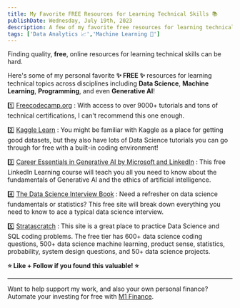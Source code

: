 ```yaml
---
title: My Favorite FREE Resources for Learning Technical Skills 📚
publishDate: Wednesday, July 19th, 2023
description: A few of my favorite free resources for learning technical skills.
tags: ['Data Analytics 📈','Machine Learning 🤖']
---
```

Finding quality, **free**, online resources for learning technical skills can be hard.

Here's some of my personal favorite **✨ FREE ✨** resources for learning technical topics across disciplines including **Data Science**, **Machine Learning**, **Programming**, and even **Generative AI**!

1️⃣ [Freecodecamp.org](https://www.freecodecamp.org/) : With access to over 9000+ tutorials and tons of technical certifications, I can't recommend this one enough.

2️⃣ [Kaggle Learn](https://www.kaggle.com/learn) : You might be familiar with Kaggle as a place for getting good datasets, but they also have lots of Data Science tutorials you can go through for free with a built-in coding environment!

3️⃣ [Career Essentials in Generative AI by Microsoft and LinkedIn](https://www.linkedin.com/learning/paths/career-essentials-in-generative-ai-by-microsoft-and-linkedin?lipi=urn%3Ali%3Apage%3Ad_flagship3_pulse_read%3BURtdda3LRvqQD%2FMybXD%2BPw%3D%3D) : This free LinkedIn Learning course will teach you all you need to know about the fundamentals of Generative AI and the ethics of artificial intelligence.

4️⃣ [The Data Science Interview Book](https://book.thedatascienceinterviewproject.com/) : Need a refresher on data science fundamentals or statistics? This free site will break down everything you need to know to ace a typical data science interview.

5️⃣ [Stratascratch](https://platform.stratascratch.com/) : This site is a great place to practice Data Science and SQL coding problems. The free tier has 600+ data science coding questions, 500+ data science machine learning, product sense, statistics, probability, system design questions, and 50+ data science projects.

**⭐ Like + Follow if you found this valuable! ⭐**

<hr>

Want to help support my work, and also your own personal finance? Automate your investing for free with [M1 Finance](https://m1.finance/84bdbO8Vc0an).